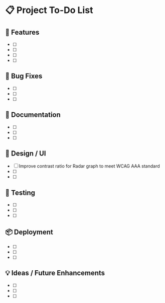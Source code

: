 # 📋 Project To-Do List

## 🚀 Features
- [ ] 
- [ ] 
- [ ] 
- [ ] 

## 🐛 Bug Fixes
- [ ] 
- [ ] 
- [ ] 

## 📝 Documentation
- [ ] 
- [ ] 
- [ ] 

## 🎨 Design / UI
- [ ] Improve contrast ratio for Radar graph to meet WCAG AAA standard
- [ ] 
- [ ] 

## 🧪 Testing
- [ ] 
- [ ] 
- [ ] 

## 📦 Deployment
- [ ] 
- [ ] 
- [ ] 

## 💡 Ideas / Future Enhancements
- [ ] 
- [ ] 
- [ ] 
